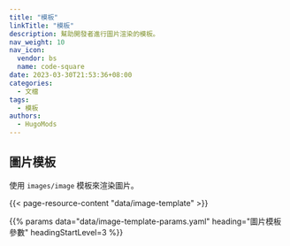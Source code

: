 ```yaml
---
title: "模板"
linkTitle: "模板"
description: 幫助開發者進行圖片渲染的模板。
nav_weight: 10
nav_icon:
  vendor: bs
  name: code-square
date: 2023-03-30T21:53:36+08:00
categories:
  - 文檔
tags:
  - 模板
authors:
  - HugoMods
---
```


## 圖片模板

使用 `images/image` 模板來渲染圖片。

{{< page-resource-content "data/image-template" >}}

{{% params data="data/image-template-params.yaml" heading="圖片模板參數" headingStartLevel=3 %}}
